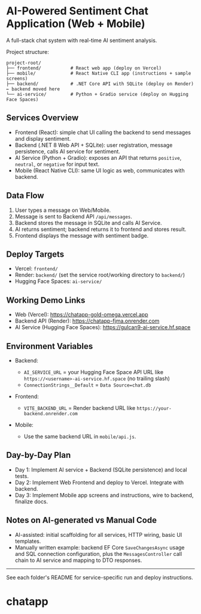 # AI-Powered Sentiment Chat Application (Web + Mobile)

A full-stack chat system with real-time AI sentiment analysis.

Project structure:

```
project-root/
├── frontend/           # React web app (deploy on Vercel)
├── mobile/             # React Native CLI app (instructions + sample screens)
├── backend/            # .NET Core API with SQLite (deploy on Render) ← backend moved here
└── ai-service/         # Python + Gradio service (deploy on Hugging Face Spaces)
```

## Services Overview

- Frontend (React): simple chat UI calling the backend to send messages and display sentiment.
- Backend (.NET 8 Web API + SQLite): user registration, message persistence, calls AI service for sentiment.
- AI Service (Python + Gradio): exposes an API that returns `positive`, `neutral`, or `negative` for input text.
- Mobile (React Native CLI): same UI logic as web, communicates with backend.

## Data Flow

1. User types a message on Web/Mobile.
2. Message is sent to Backend API `/api/messages`.
3. Backend stores the message in SQLite and calls AI Service.
4. AI returns sentiment; backend returns it to frontend and stores result.
5. Frontend displays the message with sentiment badge.

## Deploy Targets

- Vercel: `frontend/`
- Render: `backend/` (set the service root/working directory to `backend/`)
- Hugging Face Spaces: `ai-service/`

## Working Demo Links

- Web (Vercel): https://chatapp-gold-omega.vercel.app
- Backend API (Render): https://chatapp-fjma.onrender.com
- AI Service (Hugging Face Spaces): https://gulcan9-ai-service.hf.space

## Environment Variables

- Backend:
  - `AI_SERVICE_URL` = your Hugging Face Space API URL like `https://<username>-ai-service.hf.space` (no trailing slash)
  - `ConnectionStrings__Default` = `Data Source=chat.db`

- Frontend:
  - `VITE_BACKEND_URL` = Render backend URL like `https://your-backend.onrender.com`

- Mobile:
  - Use the same backend URL in `mobile/api.js`.

## Day-by-Day Plan

- Day 1: Implement AI service + Backend (SQLite persistence) and local tests.
- Day 2: Implement Web Frontend and deploy to Vercel. Integrate with backend.
- Day 3: Implement Mobile app screens and instructions, wire to backend, finalize docs.

## Notes on AI-generated vs Manual Code

- AI-assisted: initial scaffolding for all services, HTTP wiring, basic UI templates.
- Manually written example: backend EF Core `SaveChangesAsync` usage and SQL connection configuration, plus the `MessagesController` call chain to AI service and mapping to DTO responses.

---

See each folder's README for service-specific run and deploy instructions.
# chatapp

